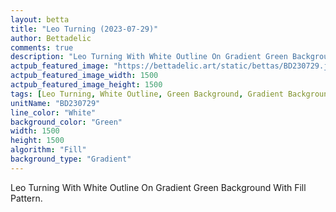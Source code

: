 ```yaml
---
layout: betta
title: "Leo Turning (2023-07-29)"
author: Bettadelic
comments: true
description: "Leo Turning With White Outline On Gradient Green Background With Fill Pattern."
actpub_featured_image: "https://bettadelic.art/static/bettas/BD230729.jpg"
actpub_featured_image_width: 1500
actpub_featured_image_height: 1500
tags: [Leo Turning, White Outline, Green Background, Gradient Background Pattern, Fill Pattern, July 2023]
unitName: "BD230729"
line_color: "White"
background_color: "Green"
width: 1500
height: 1500
algorithm: "Fill"
background_type: "Gradient"
---
```


Leo Turning With White Outline On Gradient Green Background With Fill Pattern.
